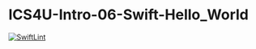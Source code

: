 # ICS4U-Intro-06-Swift-Hello_World
[![SwiftLint](https://github.com/Ryan-ChungKamChung/ICS4U-Intro-06-Swift-Hello_World/workflows/SwiftLint/badge.svg)](https://github.com/Ryan-ChungKamChung/ICS4U-Intro-06-Swift-Hello_World/actions)
